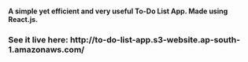 <h4>A simple yet efficient and very useful To-Do List App. Made using React.js.</h4>

<h3>See it live here: http://to-do-list-app.s3-website.ap-south-1.amazonaws.com/</h3>

